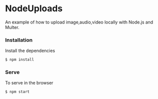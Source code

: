 # NodeUploads

An example of how to upload image,audio,video locally with Node.js and Multer.

### Installation

Install the dependencies

```sh
$ npm install
```

### Serve
To serve in the browser

```sh
$ npm start
```
